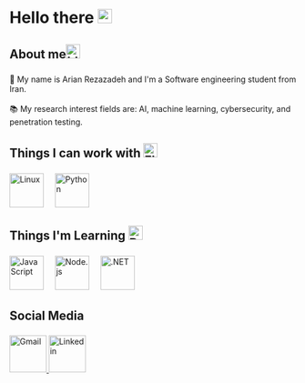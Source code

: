 <h1 align="left">Hello there <img src="https://raw.githubusercontent.com/Tarikul-Islam-Anik/Animated-Fluent-Emojis/master/Emojis/Hand%20gestures/Waving%20Hand%20Medium-Light%20Skin%20Tone.png" alt="Waving Hand Medium-Light Skin Tone" width="25" height="25" /> </h1>

###

<h2 align="left">About me<img src="https://raw.githubusercontent.com/Tarikul-Islam-Anik/Telegram-Animated-Emojis/main/Objects/Identification%20Card.webp" alt="Identification Card" width="25" height="25" /></h2>

###

<p align="left">🏫 My name is Arian Rezazadeh and I'm a Software engineering student from Iran.<br><br>📚 My research interest fields are: AI, machine learning, cybersecurity, and penetration testing.</p>

###

<h2 align="left">Things I can work with <img src="https://raw.githubusercontent.com/Tarikul-Islam-Anik/Animated-Fluent-Emojis/master/Emojis/Hand%20gestures/Flexed%20Biceps%20Medium-Light%20Skin%20Tone.png" alt="Flexed Biceps Medium-Light Skin Tone" width="25" height="25" /> </h2>

###

<div align="left">
  <img src="https://skillicons.dev/icons?i=linux" height="60" alt="Linux" />
  <img width="12" />
  <img src="https://skillicons.dev/icons?i=python" height="60" alt="Python" />
</div>

###

<h2 align="left">Things I'm Learning <img src="https://raw.githubusercontent.com/Tarikul-Islam-Anik/Telegram-Animated-Emojis/main/Objects/Books.webp" alt="Books" width="25" height="25" /> </h2>

###

<div align="left">
  <img src="https://skillicons.dev/icons?i=javascript" height="60" alt="JavaScript" />
  <img width="12" />
  <img src="https://skillicons.dev/icons?i=nodejs" height="60" alt="Node.js" />
  <img width="12" />
  <img src="https://skillicons.dev/icons?i=dotnet" height="60" alt=".NET" />
</div>

###

<h2 align="left">Social Media</h2>

###

<div align="left">
  <a href="mailto:arian.rmn5281@gmail.com" target="_blank">
    <img src="https://skillicons.dev/icons?i=gmail" height="65" alt="Gmail" />
  </a>
  <a href="https://www.linkedin.com/in/arian-rezazadeh-5770701a1?lipi=urn%3Ali%3Apage%3Ad_flagship3_profile_view_base_contact_details%3BiaL3S3i0QG2y%2Fesho3GuPA%3D%3D" target="_blank">
    <img src="https://skillicons.dev/icons?i=linkedin" height="65" alt="Linkedin" />
  </a>
</div>
